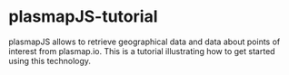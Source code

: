 # plasmapJS-tutorial
plasmapJS allows to retrieve geographical data and data about points of interest from plasmap.io. This is a tutorial illustrating how to get started using this technology.
